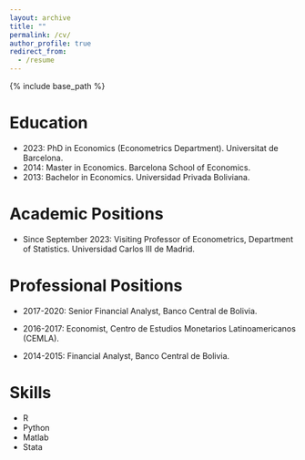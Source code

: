 ```yaml
---
layout: archive
title: ""
permalink: /cv/
author_profile: true
redirect_from:
  - /resume
---
```


{% include base_path %}

Education
======

* 2023: PhD in Economics (Econometrics Department). Universitat de Barcelona.
* 2014: Master in Economics. Barcelona School of Economics.
* 2013: Bachelor in Economics. Universidad Privada Boliviana.


Academic Positions
======
* Since September 2023: Visiting Professor of Econometrics, Department of Statistics. Universidad Carlos III de Madrid.

Professional Positions
======
* 2017-2020: Senior Financial Analyst, Banco Central de Bolivia.

* 2016-2017: Economist, Centro de Estudios Monetarios Latinoamericanos (CEMLA).

* 2014-2015: Financial Analyst, Banco Central de Bolivia.

  
Skills
======
* R
* Python
* Matlab
* Stata
